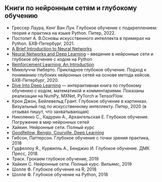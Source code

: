 ## Книги по нейронным сетям и глубокому обучению
- Грессер Лаура, Кенг Ван Лун. Глубокое обучение с подкреплением: теория и практика на языке Python. Питер, 2022.
- Постолит А. В.Основы искусственного интеллекта в примерах на Python. БХВ-Петербург, 2021. 
- [A Brief Introduction to Neural Networks](http://www.dkriesel.com/en/science/neural_networks)
- [Neural Networks and Deep Learning](http://neuralnetworksanddeeplearning.com/) – введение в нейронные сети и глубокое обучение с кодом на Python
- [Reinforcement Learning: An Introduction](https://web.archive.org/web/20161120043347/http://webdocs.cs.ualberta.ca:80/~sutton/book/ebook/the-book.html)
- Микелуччи Умберто. Прикладное глубокое обучение. Подход к пониманию глубоких нейронных сетей на основе метода кейсов. БХВ-Петербург, 2020. 
- [Dive Into Deep Learning](https://d2l.ai/) — интерактивная книга по глубокому обучению с кодом, математикой и комментариями. Показаны реализации на NumPy, MXNet, PyTorch и TensorFlow. 
- Крон Джон, Бейлевельд Грант. Глубокое обучение в картинках. Визуальный гид по искусственному интеллекту. Питер, 2020 (в отзывах пишут, что захватывающая)
- Николенко С., Кадурин А., Архангельская Е. Глубокое обучение. Погружение в мир нейронных сетей
- Хайкин. Нейронные сети. Полный курс
- [Goodfellow, Bengio, Courville. Deep Learning](https://www.deeplearningbook.org/)
- Гибсон, Паттерсон. Глубокое обучение с точки зрения практика, 2018
- Гудфеллоу Я., Курвилль А., Бенджио И. Глубокое обучение. ДМК Пресс, 2018.
- Траск. Грокаем глубокое обучение, 2019
- Хайкин С. Нейронные сети. Полный курс. Вильямс, 2019
- Шолле Ф. Глубокое обучение на R, 2018
- Шолле Ф. Глубокое обучение на Python, 2018